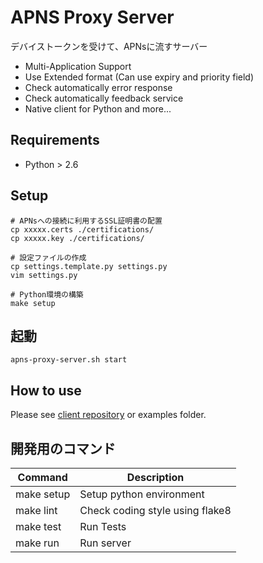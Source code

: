 # APNS Proxy Server

デバイストークンを受けて、APNsに流すサーバー

- Multi-Application Support
- Use Extended format (Can use expiry and priority field)
- Check automatically error response
- Check automatically feedback service
- Native client for Python and more...

## Requirements

- Python > 2.6

## Setup

```
# APNsへの接続に利用するSSL証明書の配置
cp xxxxx.certs ./certifications/
cp xxxxx.key ./certifications/

# 設定ファイルの作成
cp settings.template.py settings.py
vim settings.py

# Python環境の構築
make setup
```

## 起動

```
apns-proxy-server.sh start
```

## How to use

Please see [client repository](https://github.com/genesix/apns-proxy-client-py) or examples folder.

## 開発用のコマンド

Command | Description
--- | ---
make setup | Setup python environment
make lint | Check coding style using flake8
make test | Run Tests
make run | Run server

